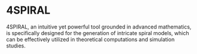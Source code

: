 # 4SPIRAL
4SPIRAL, an intuitive yet powerful tool grounded in advanced mathematics, is specifically designed for the generation of intricate spiral models, which can be effectively utilized in theoretical computations and simulation studies.
